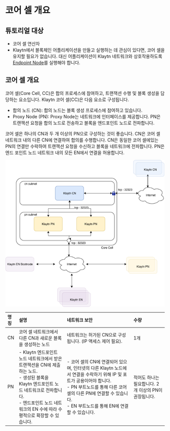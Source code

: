 # 코어 셀 개요

## 튜토리얼 대상

- 코어 셀 연산자
- Klaytn에서 블록체인 어플리케이션을 만들고 실행하는 데 관심이 있다면, 코어 셀을 유지할 필요가 없습니다. 대신 어플리케이션이 Klaytn 네트워크와 상호작용하도록 [Endpoint Node](../endpoint-node/README.md)를 실행해야 합니다.


## 코어 셀 개요

코어 셀(Core Cell, CC)은 합의 프로세스에 참여하고, 트랜잭션 수행 및 블록 생성을 담당하는 요소입니다. Klaytn 코어 셀(CC)은 다음 요소로 구성됩니다.

-  합의 노드 (CN): 합의 노드는 블록 생성 프로세스에 참여하고 있습니다.
-  Proxy Node (PN): Proxy Node는 네트워크에 인터페이스를 제공합니다. PN은 트랜잭션 요청을 합의 노드로 전송하고 블록을 엔드포인트 노드로 전파합니다.

코어 셀은 하나의 CN과 두 개 이상의 PN으로 구성하는 것이 좋습니다. CN은 코어 셀 네트워크 내의 다른 CN에 연결하여 합의를 수행합니다. CN은 동일한 코어 셀에있는 PN의 연결만 수락하여 트랜잭션 요청을 수신하고 블록을 네트워크에 전파합니다. PN은 엔드 포인트 노드 네트워크 내의 모든 EN에서 연결을 허용합니다.

![코어 셀 개요](images/cn_set.png)

| 명칭 | 설명                                                                                                                                                                              | 네트워크 보안                                                                                                                                                                                         | 수량                               |
|:-- |:------------------------------------------------------------------------------------------------------------------------------------------------------------------------------- |:----------------------------------------------------------------------------------------------------------------------------------------------------------------------------------------------- |:-------------------------------- |
| CN | 코어 셀 네트워크에서 다른 CN과 새로운 블록을 생성하는 노드                                                                                                                                              | 네트워크는 허가된 CN으로 구성됩니다. (IP 액세스 제어 필요).                                                                                                                                                           | 1개                               |
| PN | - Klaytn 엔드포인트 노드 네트워크에서 받은 트랜잭션을 CN에 제출하는 노드. <br />- 생성된 블록을 Klaytn 엔드포인트 노드 네트워크로 전파합니다. <br />- 엔드포인트 노드 네트워크의 EN 수에 따라 수평적으로 확장할 수 있습니다. | - 코어 셀의 CN에 연결되어 있으며, 인터넷의 다른 Klaytn 노드에서 연결을 수락하기 위해 IP 및 포트가 공용이어야 합니다. <br />- PN 부트노드를 통해 다른 코어 셀의 다른 PN에 연결할 수 있습니다. <br />- EN 부트노드를 통해 EN에 연결할 수 있습니다. | 적어도 하나는 필요합니다. 2개 이상의 PN이 권장됩니다. |



